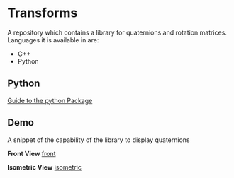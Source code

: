 # Transforms
A repository which contains a library for quaternions and rotation matrices. 
Languages it is available in are:
* C++ 
* Python

## Python

[Guide to the python Package](python/README.md)

## Demo

A snippet of the capability of the library to display quaternions

**Front View**
[front](assets/images/front_view.png)

**Isometric View**
[isometric](assets/images/isometric_view.png)
